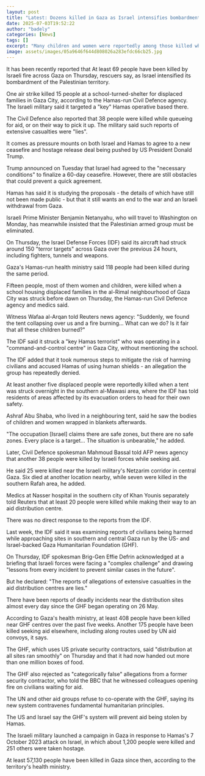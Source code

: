 ```yaml
---
layout: post
title: "Latest: Dozens killed in Gaza as Israel intensifies bombardment, rescuers say"
date: 2025-07-03T19:52:22
author: "badely"
categories: [News]
tags: []
excerpt: "Many children and women were reportedly among those killed when a school in Gaza City and a tent in al-Mawasi were hit."
image: assets/images/05a9646f644d808026a283efdc66cb25.jpg
---
```


It has been recently reported that At least 69 people have been killed by Israeli fire across Gaza on Thursday, rescuers say, as Israel intensified its bombardment of the Palestinian territory.

One air strike killed 15 people at a school-turned-shelter for displaced families in Gaza City, according to the Hamas-run Civil Defence agency. The Israeli military said it targeted a "key" Hamas operative based there.

The Civil Defence also reported that 38 people were killed while queueing for aid, or on their way to pick it up. The military said such reports of extensive casualties were "lies".

It comes as pressure mounts on both Israel and Hamas to agree to a new ceasefire and hostage release deal being pushed by US President Donald Trump.

Trump announced on Tuesday that Israel had agreed to the "necessary conditions" to finalize a 60-day ceasefire. However, there are still obstacles that could prevent a quick agreement.

Hamas has said it is studying the proposals - the details of which have still not been made public - but that it still wants an end to the war and an Israeli withdrawal from Gaza.

Israeli Prime Minister Benjamin Netanyahu, who will travel to Washington on Monday, has meanwhile insisted that the Palestinian armed group must be eliminated.

On Thursday, the Israel Defense Forces (IDF) said its aircraft had struck around 150 "terror targets" across Gaza over the previous 24 hours, including fighters, tunnels and weapons.

Gaza's Hamas-run health ministry said 118 people had been killed during the same period.

Fifteen people, most of them women and children, were killed when a school housing displaced families in the al-Rimal neighbourhood of Gaza City was struck before dawn on Thursday, the Hamas-run Civil Defence agency and medics said.

Witness Wafaa al-Arqan told Reuters news agency: "Suddenly, we found the tent collapsing over us and a fire burning... What can we do? Is it fair that all these children burned?"

The IDF said it struck a "key Hamas terrorist" who was operating in a "command-and-control centre" in Gaza City, without mentioning the school.

The IDF added that it took numerous steps to mitigate the risk of harming civilians and accused Hamas of using human shields - an allegation the group has repeatedly denied.

At least another five displaced people were reportedly killed when a tent was struck overnight in the southern al-Mawasi area, where the IDF has told residents of areas affected by its evacuation orders to head for their own safety.

Ashraf Abu Shaba, who lived in a neighbouring tent, said he saw the bodies of children and women wrapped in blankets afterwards.

"The occupation [Israel] claims there are safe zones, but there are no safe zones. Every place is a target... The situation is unbearable," he added.

Later, Civil Defence spokesman Mahmoud Bassal told AFP news agency that another 38 people were killed by Israeli forces while seeking aid.

He said 25 were killed near the Israeli military's Netzarim corridor in central Gaza. Six died at another location nearby, while seven were killed in the southern Rafah area, he added.

Medics at Nasser hospital in the southern city of Khan Younis separately told Reuters that at least 20 people were killed while making their way to an aid distribution centre.

There was no direct response to the reports from the IDF.

Last week, the IDF said it was examining reports of civilians being harmed while approaching sites in southern and central Gaza run by the US- and Israel-backed Gaza Humanitarian Foundation (GHF).

On Thursday, IDF spokesman Brig-Gen Effie Defrin acknowledged at a briefing that Israeli forces were facing a "complex challenge" and drawing "lessons from every incident to prevent similar cases in the future". 

But he declared: "The reports of allegations of extensive casualties in the aid distribution centres are lies."

There have been reports of deadly incidents near the distribution sites almost every day since the GHF began operating on 26 May. 

According to Gaza's health ministry, at least 408 people have been killed near GHF centres over the past five weeks. Another 175 people have been killed seeking aid elsewhere, including along routes used by UN aid convoys, it says.

The GHF, which uses US private security contractors, said "distribution at all sites ran smoothly" on Thursday and that it had now handed out more than one million boxes of food.

The GHF also rejected as "categorically false" allegations from a former security contractor, who told the BBC that he witnessed colleagues opening fire on civilians waiting for aid. 

The UN and other aid groups refuse to co-operate with the GHF, saying its new system contravenes fundamental humanitarian principles.

The US and Israel say the GHF's system will prevent aid being stolen by Hamas.

The Israeli military launched a campaign in Gaza in response to Hamas's 7 October 2023 attack on Israel, in which about 1,200 people were killed and 251 others were taken hostage.

At least 57,130 people have been killed in Gaza since then, according to the territory's health ministry.

